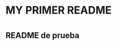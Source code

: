 <!DOCTYPE html> 
<html>
  <head>
    <!titulo pero no funciona (nota que no se vera)-->
     <h1>MY PRIMER README<h1>
    

  </head>
  <body>
    <!
   <p><h2>README de prueba<h2><p>
  </body>
</html5>
